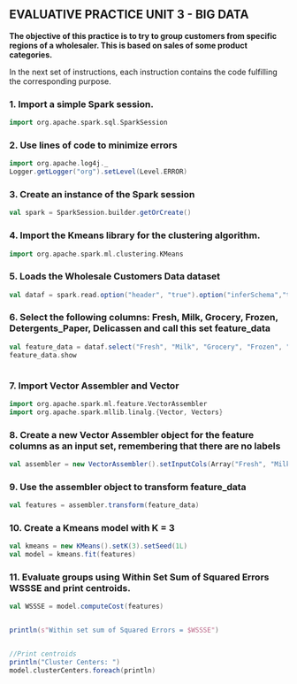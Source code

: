 ## EVALUATIVE PRACTICE UNIT 3 - BIG DATA

**The objective of this practice is to try to group customers from specific regions of a wholesaler. This is based on sales of some product categories.**

In the next set of instructions, each instruction contains the code fulfilling 
the corresponding purpose.

### 1. Import a simple Spark session.

```scala
import org.apache.spark.sql.SparkSession
```

### 2. Use lines of code to minimize errors

```scala
import org.apache.log4j._
Logger.getLogger("org").setLevel(Level.ERROR)
```

### 3. Create an instance of the Spark session

```scala
val spark = SparkSession.builder.getOrCreate()
```

### 4. Import the Kmeans library for the clustering algorithm.

```scala
import org.apache.spark.ml.clustering.KMeans
```

### 5. Loads the Wholesale Customers Data dataset

```scala
val dataf = spark.read.option("header", "true").option("inferSchema","true")csv("C:/Users/Admin/Documents/9no Semestre/Datos Masivos/GitHubJosafatGambino/BigData/evaluation/Wholesale_customers_data.csv")
```

### 6. Select the following columns: Fresh, Milk, Grocery, Frozen, Detergents_Paper, Delicassen and call this set feature_data

```scala
val feature_data = dataf.select("Fresh", "Milk", "Grocery", "Frozen", "Detergents_Paper", "Delicassen")
feature_data.show
```
![]()

### 7. Import Vector Assembler and Vector

```scala
import org.apache.spark.ml.feature.VectorAssembler
import org.apache.spark.mllib.linalg.{Vector, Vectors}
```

### 8. Create a new Vector Assembler object for the feature columns as an input set, remembering that there are no labels

```scala
val assembler = new VectorAssembler().setInputCols(Array("Fresh", "Milk", "Grocery", "Frozen", "Detergents_Paper", "Delicassen")).setOutputCol("features")
```

### 9. Use the assembler object to transform feature_data

```scala
val features = assembler.transform(feature_data)
```

### 10. Create a Kmeans model with K = 3

```scala
val kmeans = new KMeans().setK(3).setSeed(1L)
val model = kmeans.fit(features)
```

### 11. Evaluate groups using Within Set Sum of Squared Errors WSSSE and print centroids.

```scala
val WSSSE = model.computeCost(features)
```
![]()

```scala
println(s"Within set sum of Squared Errors = $WSSSE")
```
![]()

```scala
//Print centroids
println("Cluster Centers: ")
model.clusterCenters.foreach(println)
```
![]()